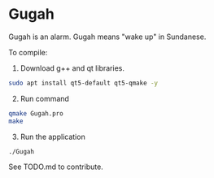 # Gugah

Gugah is an alarm. Gugah means "wake up" in Sundanese.

To compile: 

1. Download g++ and qt libraries.

```bash
sudo apt install qt5-default qt5-qmake -y
```

2. Run command

```bash
qmake Gugah.pro
make
```

3. Run the application

```bash
./Gugah
```


See TODO.md to contribute.
